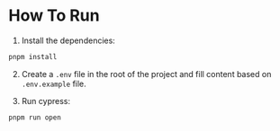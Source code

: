 # How To Run

1. Install the dependencies:

```bash
pnpm install
```

2. Create a `.env` file in the root of the project and fill content based on `.env.example` file.

3. Run cypress:

```bash
pnpm run open
```
